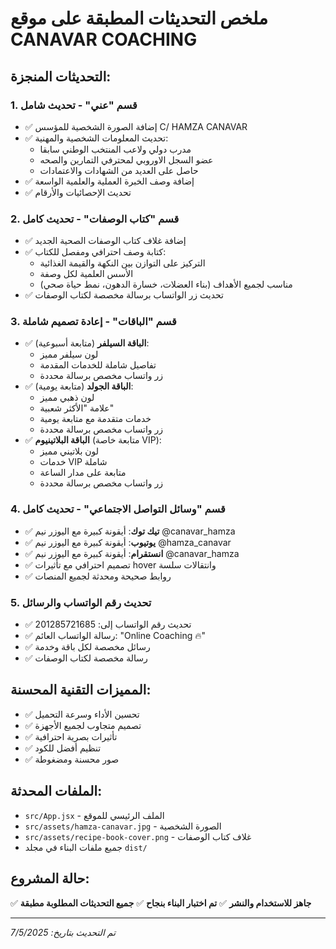 # ملخص التحديثات المطبقة على موقع CANAVAR COACHING

## التحديثات المنجزة:

### 1. قسم "عني" - تحديث شامل
- ✅ إضافة الصورة الشخصية للمؤسس C/ HAMZA CANAVAR
- ✅ تحديث المعلومات الشخصية والمهنية:
  - مدرب دولي ولاعب المنتخب الوطني سابقا
  - عضو السجل الاوروبي لمحترفي التمارين والصحه
  - حاصل على العديد من الشهادات والاعتمادات
- ✅ إضافة وصف الخبرة العملية والعلمية الواسعة
- ✅ تحديث الإحصائيات والأرقام

### 2. قسم "كتاب الوصفات" - تحديث كامل
- ✅ إضافة غلاف كتاب الوصفات الصحية الجديد
- ✅ كتابة وصف احترافي ومفصل للكتاب:
  - التركيز على التوازن بين النكهة والقيمة الغذائية
  - الأسس العلمية لكل وصفة
  - مناسب لجميع الأهداف (بناء العضلات، خسارة الدهون، نمط حياة صحي)
- ✅ تحديث زر الواتساب برسالة مخصصة لكتاب الوصفات

### 3. قسم "الباقات" - إعادة تصميم شاملة
- ✅ **الباقة السيلفر** (متابعة أسبوعية):
  - لون سيلفر مميز
  - تفاصيل شاملة للخدمات المقدمة
  - زر واتساب مخصص برسالة محددة
- ✅ **الباقة الجولد** (متابعة يومية):
  - لون ذهبي مميز
  - علامة "الأكثر شعبية"
  - خدمات متقدمة مع متابعة يومية
  - زر واتساب مخصص برسالة محددة
- ✅ **الباقة البلاتينيوم** (متابعة خاصة VIP):
  - لون بلاتيني مميز
  - خدمات VIP شاملة
  - متابعة على مدار الساعة
  - زر واتساب مخصص برسالة محددة

### 4. قسم "وسائل التواصل الاجتماعي" - تحديث كامل
- ✅ **تيك توك**: أيقونة كبيرة مع اليوزر نيم @canavar_hamza
- ✅ **يوتيوب**: أيقونة كبيرة مع اليوزر نيم @hamza_canavar
- ✅ **انستقرام**: أيقونة كبيرة مع اليوزر نيم @canavar_hamza
- ✅ تصميم احترافي مع تأثيرات hover وانتقالات سلسة
- ✅ روابط صحيحة ومحدثة لجميع المنصات

### 5. تحديث رقم الواتساب والرسائل
- ✅ تحديث رقم الواتساب إلى: 201285721685
- ✅ رسالة الواتساب العائم: "Online Coaching 🔥"
- ✅ رسائل مخصصة لكل باقة وخدمة
- ✅ رسالة مخصصة لكتاب الوصفات

## المميزات التقنية المحسنة:
- ✅ تحسين الأداء وسرعة التحميل
- ✅ تصميم متجاوب لجميع الأجهزة
- ✅ تأثيرات بصرية احترافية
- ✅ تنظيم أفضل للكود
- ✅ صور محسنة ومضغوطة

## الملفات المحدثة:
- `src/App.jsx` - الملف الرئيسي للموقع
- `src/assets/hamza-canavar.jpg` - الصورة الشخصية
- `src/assets/recipe-book-cover.png` - غلاف كتاب الوصفات
- جميع ملفات البناء في مجلد `dist/`

## حالة المشروع:
✅ **جاهز للاستخدام والنشر**
✅ **تم اختبار البناء بنجاح**
✅ **جميع التحديثات المطلوبة مطبقة**

---
*تم التحديث بتاريخ: 7/5/2025*

